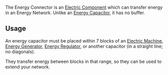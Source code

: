 The Energy Connector is an [Electric Component](https://github.com/Slimefun/Slimefun4/wiki/Electric-Machines) which can transfer energy in an Energy Network. Unlike an [Energy Capacitor](https://github.com/Slimefun/Slimefun4/wiki/Energy-Capacitors), it has no buffer.

## Usage
An energy capacitor must be placed within 7 blocks of an [Electric Machine](https://github.com/Slimefun/Slimefun4/wiki/Electric-Machines#Machines), [Energy Generator](https://github.com/Slimefun/Slimefun4/wiki/Electric-Machines#Energy-generation), [Energy Regulator](https://github.com/Slimefun/Slimefun4/wiki/Energy-Regulator), or another capacitor (in a straight line; no diagonals).

They transfer energy between blocks in that range, so they can be used to extend your network.  
